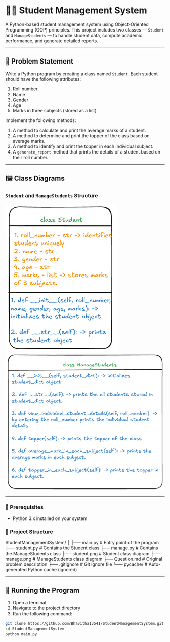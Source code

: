 # 🧑‍🎓 Student Management System

A Python-based student management system using Object-Oriented Programming (OOP) principles. This project includes two classes — `Student` and `ManageStudents` — to handle student data, compute academic performance, and generate detailed reports.

---

## 📌 Problem Statement

Write a Python program by creating a class named `Student`. Each student should have the following attributes:

1. Roll number
2. Name
3. Gender
4. Age
5. Marks in three subjects (stored as a list)

Implement the following methods:

1. A method to calculate and print the average marks of a student.
2. A method to determine and print the topper of the class based on average marks.
3. A method to identify and print the topper in each individual subject.
4. A `generate_report` method that prints the details of a student based on their roll number.

---

## 🖼️ Class Diagrams

### `Student` and `ManageStudents` Structure

![Student Class Diagram](student.png)
![ManageStudents Class Diagram](manage.png)

---

### 🧾 Prerequisites

- Python 3.x installed on your system

### 📂 Project Structure
StudentManagementSystem/
│
├── main.py # Entry point of the program
├── student.py # Contains the Student class
├── manage.py # Contains the ManageStudents class
├── student.png # Student class diagram
├── manage.png # ManageStudents class diagram
├── Question.md # Original problem description
├── .gitignore # Git ignore file
└── pycache/ # Auto-generated Python cache (ignored)


---

## 🧪 Running the Program

1. Open a terminal
2. Navigate to the project directory
3. Run the following command:

```bash
git clone https://github.com/Bhavitha13541/StudentManagementSystem.git
cd StudentManagementSystem
python main.py
```